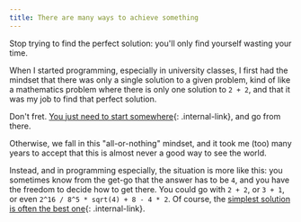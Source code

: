 ```yaml
---
title: There are many ways to achieve something
---
```


Stop trying to find the perfect solution: you'll only find yourself wasting your time.

When I started programming, especially in university classes, I first had the mindset that there was only a single solution to a given problem, kind of like a mathematics problem where there is only one solution to `2 + 2`, and that it was my job to find that perfect solution.

Don't fret. [You just need to start somewhere](/notes/everyone-has-to-start-somewhere){: .internal-link}, and go from there.

Otherwise, we fall in this "all-or-nothing" mindset, and it took me (too) many years to accept that this is almost never a good way to see the world.

Instead, and in programming especially, the situation is more like this: you sometimes know from the get-go that the answer has to be `4`, and you have the freedom to decide how to get there. You could go with `2 + 2`, or `3 + 1`, or even `2^16 / 8^5 * sqrt(4) + 8 - 4 * 2`. Of course, the [simplest solution is often the best one](/notes/the-simplest-solution-is-often-the-best-one){: .internal-link}.
